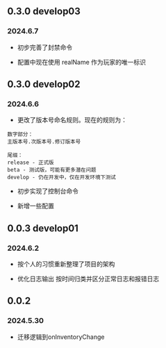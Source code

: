 ## 0.3.0 develop03

### 2024.6.7

- 初步完善了封禁命令

- 配置中现在使用 realName 作为玩家的唯一标识

## 0.3.0 develop02

### 2024.6.6

- 更改了版本号命名规则。现在的规则为：

```
数字部分：
主版本号.次版本号.修订版本号

尾缀： 
release - 正式版
beta - 测试版，可能有更多潜在问题
develop - 仍在开发中，仅在开发环境下测试
```

- 初步实现了控制台命令

- 新增一些配置

## 0.0.3 develop01

### 2024.6.2

- 按个人的习惯重新整理了项目的架构

- 优化日志输出 按时间归类并区分正常日志和报错日志

## 0.0.2

### 2024.5.30

- 迁移逻辑到onInventoryChange
